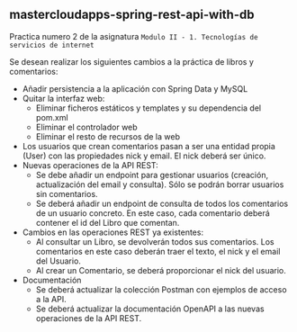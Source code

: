 ## mastercloudapps-spring-rest-api-with-db
Practica numero 2 de la asignatura `Modulo II - 1. Tecnologías de servicios de internet`

Se desean realizar los siguientes cambios a la práctica de libros y comentarios:
- Añadir persistencia a la aplicación con Spring Data y MySQL
- Quitar la interfaz web:
  - Eliminar ficheros estáticos y templates y su dependencia del pom.xml
  - Eliminar el controlador web
  - Eliminar el resto de recursos de la web
- Los usuarios que crean comentarios pasan a ser una entidad propia (User) con las propiedades nick y email. El nick deberá ser único.
- Nuevas operaciones de la API REST:
  - Se debe añadir un endpoint para gestionar usuarios (creación, actualización
del email y consulta). Sólo se podrán borrar usuarios sin comentarios.
  - Se deberá añadir un endpoint de consulta de todos los comentarios de un
usuario concreto. En este caso, cada comentario deberá contener el id del
Libro que comentan.
- Cambios en las operaciones REST ya existentes:
  - Al consultar un Libro, se devolverán todos sus comentarios. Los comentarios en este caso deberán traer el texto, el nick y el email del Usuario.
  - Al crear un Comentario, se deberá proporcionar el nick del usuario.
- Documentación
  - Se deberá actualizar la colección Postman con ejemplos de acceso a la API.
  - Se deberá actualizar la documentación OpenAPI a las nuevas operaciones
de la API REST.
